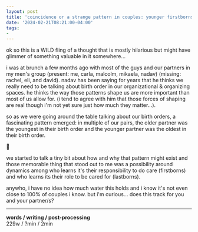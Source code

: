 ```yaml
---
layout: post
title: 'coincidence or a strange pattern in couples: younger firstborns with older lastborns'
date: '2024-02-21T08:21:00-04:00'
tags:
- 
--- 
```



ok so this is a WILD fling of a thought that is mostly hilarious but might have glimmer of something valuable in it somewhere...

i was at brunch a few months ago with most of the guys and our partners in my men's group (present: me, carla, malcolm, mikaela, nadav) (missing: rachel, eli, and david). nadav has been saying for years that he thinks we really need to be talking about birth order in our organizational & organizing spaces. he thinks the way those patterns shape us are more important than most of us allow for. (i tend to agree with him that those forces of shaping are real though i'm not yet sure just how much they matter...). 

so as we were going around the table talking about our birth orders, a fascinating pattern emerged: in multiple of our pairs, the older partner was the youngest in their birth order and the younger partner was the oldest in their birth order. 

🤯

we started to talk a tiny bit about how and why that pattern might exist and those memorable thing that stood out to me was a possibility around dynamics among who learns it's their responsibility to do care (firstborns) and who learns its their role to be cared for (lastborns). 

anywho, i have no idea how much water this holds and i know it's not even close to 100% of couples i know. but i'm curious... does this track for you and your partner/s? 


---


<!-- hyperlink bank -->


<!-- &#042; = asterisk -->
<!-- &#039; = single quote '-->

**words / writing / post-processing**  
229w / ?min / 2min